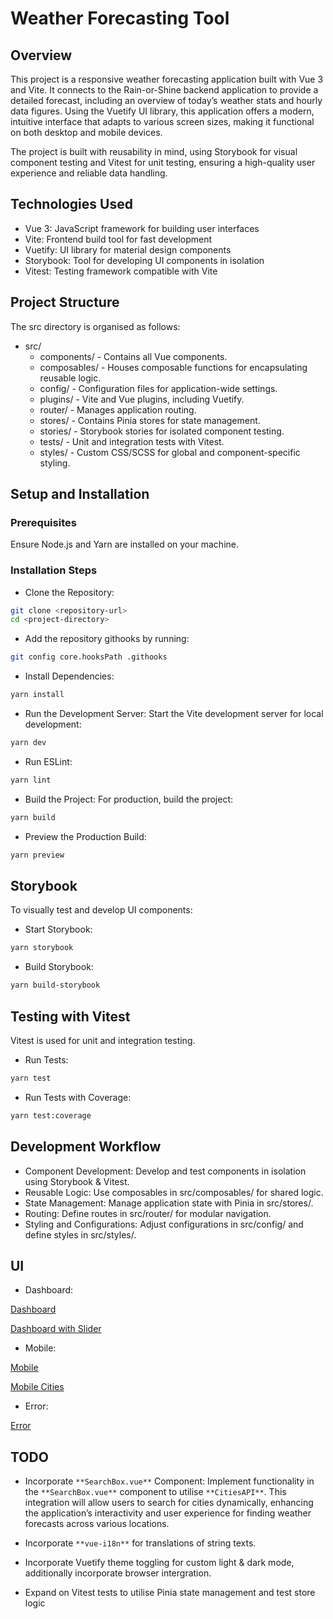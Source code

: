 # Weather Forecasting Tool
## Overview

This project is a responsive weather forecasting application built with Vue 3 and Vite. It connects to the Rain-or-Shine backend application to provide a detailed forecast, including an overview of today’s weather stats and hourly data figures. Using the Vuetify UI library, this application offers a modern, intuitive interface that adapts to various screen sizes, making it functional on both desktop and mobile devices.

The project is built with reusability in mind, using Storybook for visual component testing and Vitest for unit testing, ensuring a high-quality user experience and reliable data handling.

## Technologies Used
- Vue 3: JavaScript framework for building user interfaces
- Vite: Frontend build tool for fast development
- Vuetify: UI library for material design components
- Storybook: Tool for developing UI components in isolation
- Vitest: Testing framework compatible with Vite

## Project Structure
The src directory is organised as follows:

- src/
  - components/ - Contains all Vue components.
  - composables/ - Houses composable functions for encapsulating reusable logic.
  - config/ - Configuration files for application-wide settings.
  - plugins/ - Vite and Vue plugins, including Vuetify.
  - router/ - Manages application routing.
  - stores/ - Contains Pinia stores for state management.
  - stories/ - Storybook stories for isolated component testing.
  - tests/ - Unit and integration tests with Vitest.
  - styles/ - Custom CSS/SCSS for global and component-specific styling.

## Setup and Installation

### Prerequisites
Ensure Node.js and Yarn are installed on your machine.

### Installation Steps
- Clone the Repository:

```bash
git clone <repository-url>
cd <project-directory>
```
- Add the repository githooks by running:

```bash
git config core.hooksPath .githooks
```

- Install Dependencies:

```bash
yarn install
```
- Run the Development Server: Start the Vite development server for local development:

```bash
yarn dev
```

- Run ESLint:

```bash
yarn lint
```

- Build the Project: For production, build the project:

```bash
yarn build
```

- Preview the Production Build:

```bash
yarn preview
```

## Storybook
To visually test and develop UI components:

- Start Storybook:

```bash
yarn storybook
```

- Build Storybook:

```bash
yarn build-storybook
```

## Testing with Vitest

Vitest is used for unit and integration testing.

- Run Tests:

```bash
yarn test
```

- Run Tests with Coverage:

```bash
yarn test:coverage
```

## Development Workflow
- Component Development: Develop and test components in isolation using Storybook & Vitest.
- Reusable Logic: Use composables in src/composables/ for shared logic.
- State Management: Manage application state with Pinia in src/stores/.
- Routing: Define routes in src/router/ for modular navigation.
- Styling and Configurations: Adjust configurations in src/config/ and define styles in src/styles/.

## UI

- Dashboard:

[Dashboard](./src/assets/dashboard.png)

[Dashboard with Slider](./src/assets/dashboard-slider.png)

- Mobile:

[Mobile](./src/assets/mobile.png)

[Mobile Cities](./src/assets/mobile-cities.png)

- Error:

[Error](./src/assets/error-handling.png)

## TODO
- Incorporate `**SearchBox.vue**` Component: Implement functionality in the `**SearchBox.vue**` component to utilise `**CitiesAPI**`. This integration will allow users to search for cities dynamically, enhancing the application’s interactivity and user experience for finding weather forecasts across various locations.

- Incorporate `**vue-i18n**` for translations of string texts.

- Incorporate Vuetify theme toggling for custom light & dark mode, additionally incorporate browser intergration.

- Expand on Vitest tests to utilise Pinia state management and test store logic